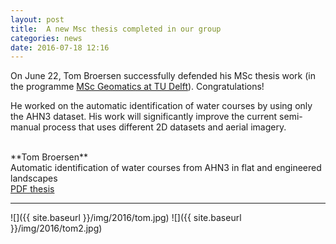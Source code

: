 ```yaml
---
layout: post
title:  A new Msc thesis completed in our group
categories: news
date: 2016-07-18 12:16
---
```




On June 22, Tom Broersen successfully defended his MSc thesis work (in the programme [MSc Geomatics at TU Delft](http://geomatics.tudelft.nl)). 
Congratulations!

He worked on the automatic identification of water courses by using only the AHN3 dataset.
His work will significantly improve the current semi-manual process that uses different 2D datasets and aerial imagery.

<br>
**Tom Broersen**
<br>Automatic identification of water courses from AHN3 in flat and engineered landscapes
<br><a href="http://repository.tudelft.nl/islandora/object/uuid:7a64a9f7-2fef-46b1-9e48-5e0b0d736056/datastream/OBJ3/download">PDF thesis</a>


- - -

![]({{ site.baseurl }}/img/2016/tom.jpg)
![]({{ site.baseurl }}/img/2016/tom2.jpg)
